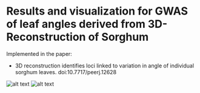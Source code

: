 # Results and visualization for GWAS of leaf angles derived from 3D-Reconstruction of Sorghum

Implemented in the paper:

  * 3D reconstruction identifies loci linked to variation in angle of individual sorghum leaves. doi:10.7717/peerj.12628


![alt text](http://./Sorghum-3D-Reconstruction/Fig_2.png)
![alt text](http://./Sorghum-3D-Reconstruction/Fig_3.png)
